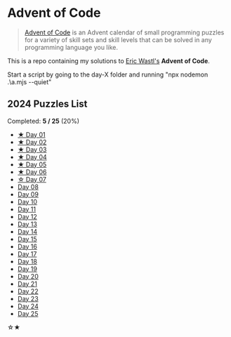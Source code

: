 # Advent of Code

> [Advent of Code](https://adventofcode.com/) is an Advent calendar of small
> programming puzzles for a variety of skill sets and skill levels that can be solved
> in any programming language you like.

This is a repo containing my solutions to [Eric Wastl's](http://was.tl/) **Advent of Code**.

Start a script by going to the day-X folder and running "npx nodemon .\a.mjs --quiet"

## 2024 Puzzles List

Completed: **5 / 25** (20%)

- [★ Day 01](Day-1/)
- [★ Day 02](Day-2/)
- [★ Day 03](Day-3/)
- [★ Day 04](Day-4/)
- [★ Day 05](Day-5/)
- [★ Day 06](Day-6/)
- [☆ Day 07](Day-7/)
- [Day 08](Day-8/)
- [Day 09](Day-9/)
- [Day 10](Day-10/)
- [Day 11](Day-11/)
- [Day 12](Day-12/)
- [Day 13](Day-13/)
- [Day 14](Day-14/)
- [Day 15](Day-15/)
- [Day 16](Day-16/)
- [Day 17](Day-17/)
- [Day 18](Day-18/)
- [Day 19](Day-19/)
- [Day 20](Day-20/)
- [Day 21](Day-21/)
- [Day 22](Day-22/)
- [Day 23](Day-23/)
- [Day 24](Day-24/)
- [Day 25](Day-25/)

☆★

